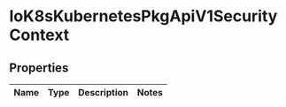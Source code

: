 
# IoK8sKubernetesPkgApiV1SecurityContext

## Properties
Name | Type | Description | Notes
------------ | ------------- | ------------- | -------------




